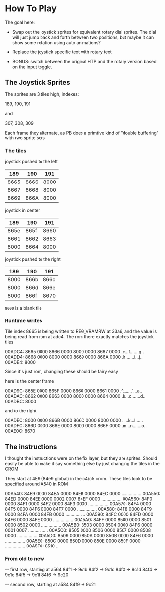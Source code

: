 # How To Play

The goal here:

- Swap out the joystick sprites for equivalent rotary dial sprites. The dial will just jump back and forth between two positions, but maybe it can show some rotation using auto animations?

- Replace the joystick specific text with rotary text

- BONUS: switch between the original HTP and the rotary version based on the input toggle.

## The Joystick Sprites

The sprites are 3 tiles high, indexes:

189, 190, 191

and

307, 308, 309

Each frame they alternate, as PB does a primtive kind of "double buffering" with two sprite sets

### The tiles

joystick pushed to the left

| 189  | 190  | 191  |
| ---- | ---- | ---- |
| 8665 | 8666 | 8000 |
| 8667 | 8668 | 8000 |
| 8669 | 866A | 8000 |

joystick in center

| 189  | 190  | 191  |
| ---- | ---- | ---- |
| 865e | 865f | 8660 |
| 8661 | 8662 | 8663 |
| 8000 | 8664 | 8000 |

joystick pushed to the right

| 189  | 190  | 191  |
| ---- | ---- | ---- |
| 8000 | 866b | 866c |
| 8000 | 866d | 866e |
| 8000 | 866f | 8670 |

`8000` is a blank tile

### Runtime writes

Tile index 8665 is being written to REG_VRAMRW at 33a6, and the value is being read from rom at adc4. The rom there exactly matches the joystick tiles

00ADC4: 8665 0000 8666 0000 8000 0000 8667 0000 .e...f.......g..
00ADD4: 8668 0000 8000 0000 8669 0000 866A 0000 .h.......i...j..
00ADE4: 8000

Since it's just rom, changing these should be fairy easy

here is the center frame

00AD9C: 865E 0000 865F 0000 8660 0000 8661 0000 .^...\_...`...a..
00ADAC: 8662 0000 8663 0000 8000 0000 8664 0000 .b...c.......d..
00ADBC: 8000

and to the right

00ADEC: 8000 0000 866B 0000 866C 0000 8000 0000 .....k...l......
00ADFC: 866D 0000 866E 0000 8000 0000 866F 0000 .m...n.......o..
00AE0C: 8670

## The instructions

I thought the instructions were on the fix layer, but they are sprites. Should easily be able to make it say something else by just changing the tiles in the CROM

They start at 4E9 (84e9 global) in the c4/c5 crom. These tiles look to be specified around A540 in ROM

00A540: 84E9 0000 84EA 0000 84EB 0000 84EC 0000 ................
00A550: 84ED 0000 84EE 0000 0002 0007 84EF 0000 ................
00A560: 84F0 0000 84F1 0000 84F2 0000 84F3 0000 ................
00A570: 84F4 0000 84F5 0000 84F6 0000 84F7 0000 ................
00A580: 84F8 0000 84F9 0000 84FA 0000 84FB 0000 ................
00A590: 84FC 0000 84FD 0000 84F6 0000 84FE 0000 ................
00A5A0: 84FF 0000 8500 0000 8501 0000 8502 0000 ................
00A5B0: 8503 0000 8504 0000 84F6 0000 0001 0007 ................
00A5C0: 8505 0000 8506 0000 8507 0000 8508 0000 ................
00A5D0: 8509 0000 850A 0000 850B 0000 84F6 0000 ................
00A5E0: 850C 0000 850D 0000 850E 0000 850F 0000 ................
00A5F0: 8510 ..

### From old to new

-- first row, starting at a564
84f1 -> 9c1b
84f2 -> 9c1c
84f3 -> 9c1d
84f4 -> 9c1e
84f5 -> 9c1f
84f6 -> 9c20

-- second row, starting at a584
84f9 -> 9c21
